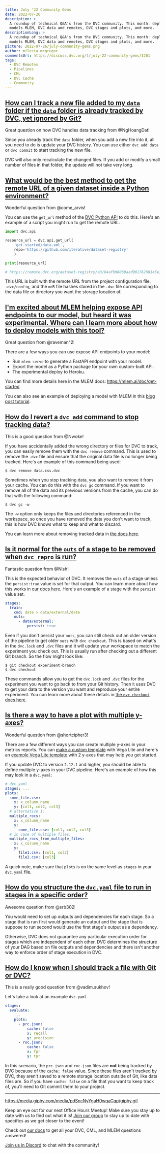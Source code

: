 ```yaml
---
title: July '22 Community Gems
date: 2022-07-26
description: >
  A roundup of technical Q&A's from the DVC community. This month: deploying
  models MLEM, DVC data and remotes, DVC stages and plots, and more.
descriptionLong: >
  A roundup of technical Q&A's from the DVC community. This month: deploying
  models MLEM, DVC data and remotes, DVC stages and plots, and more.
picture: 2022-07-26/july-community-gems.png
author: milecia_mcgregor
commentsUrl: https://discuss.dvc.org/t/july-22-community-gems/1261
tags:
  - DVC Remotes
  - Pipelines
  - CML
  - DVC Cache
  - Community
---
```


## [How can I track a new file added to my `data` folder if the `data` folder is already tracked by DVC, yet ignored by Git?](https://discord.com/channels/485586884165107732/485596304961962003/983278896587894804)

Great question on how DVC handles data tracking from @NgHoangDat!

Since you already track the `data` folder, when you add a new file into it, all
you need to do is update your DVC history. You can use either `dvc add data` or
`dvc commit` to start tracking the new file.

DVC will also only recalculate the changed files. If you add or modify a small
number of files in that folder, the update will not take very long.

## [What would be the best method to get the remote URL of a given dataset inside a Python environment?](https://discord.com/channels/485586884165107732/485596304961962003/984870485668008007)

Wonderful question from @come_arvis!

You can use the `get_url` method of the
[DVC Python API](https://dvc.org/doc/api-reference) to do this. Here's an
example of a script you might run to get the remote URL.

```python
import dvc.api

resource_url = dvc.api.get_url(
    'get-started/data.xml',
    repo='https://github.com/iterative/dataset-registry'
    )

print(resource_url)

# https://remote.dvc.org/dataset-registry/a3/04afb96060aad90176268345e10355
```

This URL is built with the remote URL from the project configuration file, `.dvc/config`, and the
`md5` file hashes stored in the `.dvc` file corresponding to the data file or
directory you want the storage location of.

## [I'm excited about MLEM helping expose API endpoints to our model, but heard it was experimental. Where can I learn more about how to deploy models with this tool?](https://discord.com/channels/485586884165107732/563406153334128681/992517466662117386)

Great question from @raveman^2!

There are a few ways you can use expose API endpoints to your model:

- Run `mlem serve` to generate a FastAPI endpoint with your model.
- Export the model as a Python package for your own custom-built API.
- The experimental deploy to Heroku.

You can find more details here in the MLEM docs: https://mlem.ai/doc/get-started

You can also see an example of deploying a model with MLEM in this
[blog post tutorial](https://dvc.org/blog/serving-models-with-mlem).

## [How do I revert a `dvc add` command to stop tracking data?](https://discord.com/channels/485586884165107732/563406153334128681/993111134896918599)

This is a good question from @Nwoke!

If you have accidentally added the wrong directory or files for DVC to track,
you can easily remove them with the `dvc remove` command. This is used to remove
the `.dvc` file and ensure that the original data file is no longer being
tracked. Here's an example of this command being used:

```dvc
$ dvc remove data.csv.dvc
```

Sometimes when you stop tracking data, you also want to remove it from your
cache. You can do this with the `dvc gc` command. If you want to remove all of
the data and its previous versions from the cache, you can do that with the
following command:

```dvc
$ dvc gc -w
```

The `-w` option only keeps the files and directories referenced in the
workspace, so once you have removed the data you don't want to track, this is
how DVC knows what to keep and what to discard.

You can learn more about removing tracked data in
[the docs here](https://dvc.org/doc/user-guide/how-to/stop-tracking-data).

## [Is it normal for the `outs` of a stage to be removed when `dvc repro` is run?](https://discord.com/channels/485586884165107732/563406153334128681/993781745524691087)

Fantastic question from @Nish!

This is the expected behavior of DVC. It removes the `outs` of a stage unless
the `persist:true` value is set for that output. You can learn more about how
this works in
[our docs here](https://dvc.org/doc/user-guide/project-structure/dvcyaml-files#output-subfields).
Here's an example of a stage with the `persist` value set.

```yaml
stages:
  train:
    cmd: date > data/external/date
    outs:
      - data/external:
          persist: true
```

Even if you don't persist your `outs`, you can still check out an older version
of the pipeline to get older `outs` with `dvc checkout`. This is based
on what's in the `dvc.lock` and `.dvc` files and it will update your workspace
to match the experiment you check out. This is usually run after checking out a
different Git branch. So the flow might look like:

```dvc
$ git checkout experiment-branch
$ dvc checkout
```

These commands allow you to get the `dvc.lock` and `.dvc` files for the
experiment you want to go back to from your Git history. Then it uses DVC to get
your data to the version you want and reproduce your entire experiment. You can
learn more about these details in
[the `dvc checkout` docs here](https://dvc.org/doc/command-reference/checkout).

## [Is there a way to have a plot with multiple y-axes?](https://discord.com/channels/485586884165107732/485596304961962003/994685566698410055)

Wonderful question from @shortcipher3!

There are a few different ways you can create multiple y-axes in your metrics
reports. You can
[make a custom template](https://dvc.org/doc/command-reference/plots#custom-templates)
with Vega Lite and here's an
[example Vega Lite template](https://vega.github.io/vega-lite/examples/layer_dual_axis.html)
with 2 y-axes that may help you get started.

If you update DVC to version `2.12.1` and higher, you should be able to define
multiple y-axes in your DVC pipeline. Here's an example of how this may
look in a `dvc.yaml`:

```yaml
# dvc.yaml
stages: ...
plots:
  some_file.csv:
    x: x_column_name
    y: [col1, col2, col3]
  # alternative 1:
  multiple_rocs:
    x: x_column_name
    y:
      some_file.csv: [col1, col2, col3]
  # in case of multiple files:
  multiple_rocs_from_multiple_files:
    x: x_column_name
    y:
      file1.csv: [col1, col2]
      file2.csv: [col3]
```

A quick note, make sure that `plots` is on the same level as `stages` in your
`dvc.yaml` file.

## [How do you structure the `dvc.yaml` file to run in stages in a specific order?](https://discord.com/channels/485586884165107732/563406153334128681/991000853278232616)

Awesome question from @srb302!

You would need to set up outputs and dependencies for each stage. So a stage
that is run first would generate an output and the stage that is suppose to run
second would use the first stage's output as a dependency.

Otherwise, DVC does not guarantee any particular execution order for stages
which are independent of each other. DVC determines the structure of your DAG
based on file outputs and dependencies and there isn't another way to enforce
order of stage execution in DVC. 

## [How do I know when I should track a file with Git or DVC?](https://discord.com/channels/485586884165107732/485596304961962003/993120910095699978)

This is a really good question from @vadim.sukhov!

Let's take a look at an example `dvc.yaml`.

```yaml
stages:
  evaluate:
    ...
    plots:
      - prc.json:
          cache: false
          x: recall
          y: precision
      - roc.json:
          cache: false
          x: fpr
          y: tpr
```

In this scenario, the `prc.json` and `roc.json` files are **not** being tracked
by DVC because of the `cache: false` value. Since these files aren't tracked by
DVC, they aren't saved to a remote storage location outside of Git, like data
files are. So if you have `cache: false` on a file that you want to keep track
of, you'll need to Git commit them to your project.

---

https://media.giphy.com/media/pdSncNyYgaH0wqaCqp/giphy.gif

Keep an eye out for our next Office Hours Meetup! Make sure you stay up to date
with us to find out what it is!
[Join our group](https://www.meetup.com/machine-learning-engineer-community-virtual-meetups/)
to stay up to date with specifics as we get closer to the event!

Check out [our docs](/doc) to get all your DVC, CML, and MLEM questions
answered!

[Join us in Discord](https://discord.com/invite/dvwXA2N) to chat with the
community!
